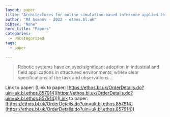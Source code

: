 ```yaml
---
layout: paper
title: "Architectures for online simulation-based inference applied to robot motion planning"
author: "MA Asenov - 2022 - ethos.bl.uk"
bibtex: "None"
hero_title: "Papers"
categories:
  - Uncategorized
tags:
  - paper

---
```

>Robotic systems have enjoyed significant adoption in industrial and field applications in structured environments, where clear specifications of the task and observations …

Link to paper: [Link to paper: [https://ethos.bl.uk/OrderDetails.do?uin=uk.bl.ethos.857914](https://ethos.bl.uk/OrderDetails.do?uin=uk.bl.ethos.857914)](Link to paper: [https://ethos.bl.uk/OrderDetails.do?uin=uk.bl.ethos.857914](https://ethos.bl.uk/OrderDetails.do?uin=uk.bl.ethos.857914))


